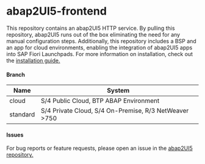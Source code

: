 # abap2UI5-frontend

This repository contains an abap2UI5 HTTP service. By pulling this repository, abap2UI5 runs out of the box eliminating the need for any manual configuration steps. Additionally, this repository includes a BSP and an app for cloud environments, enabling the integration of abap2UI5 apps into SAP Fiori Launchpads. For more information on installation, check out the [installation guide.](https://abap2ui5.github.io/docs/configuration/installation.html)

#### Branch

| Name    | System                | 
|-----------| ----------------------------|
| cloud     | S/4 Public Cloud, BTP ABAP Environment |
| standard  | S/4 Private Cloud, S/4 On-Premise, R/3 NetWeaver >750    |

#### Issues
For bug reports or feature requests, please open an issue in the [abap2UI5 repository.](https://github.com/abap2UI5/abap2UI5/issues)
